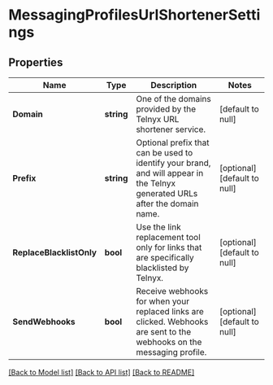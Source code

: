 # MessagingProfilesUrlShortenerSettings

## Properties
Name | Type | Description | Notes
------------ | ------------- | ------------- | -------------
**Domain** | **string** | One of the domains provided by the Telnyx URL shortener service.  | [default to null]
**Prefix** | **string** | Optional prefix that can be used to identify your brand, and will appear in the Telnyx generated URLs after the domain name.  | [optional] [default to null]
**ReplaceBlacklistOnly** | **bool** | Use the link replacement tool only for links that are specifically blacklisted by Telnyx.  | [optional] [default to null]
**SendWebhooks** | **bool** | Receive webhooks for when your replaced links are clicked. Webhooks are sent to the webhooks on the messaging profile.  | [optional] [default to null]

[[Back to Model list]](../README.md#documentation-for-models) [[Back to API list]](../README.md#documentation-for-api-endpoints) [[Back to README]](../README.md)

